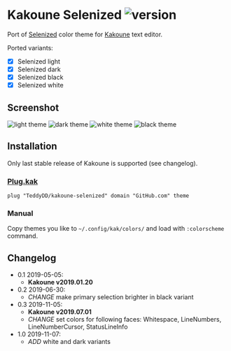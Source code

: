 # Kakoune Selenized ![version](https://img.shields.io/github/v/tag/teddydd/kakoune-selenized?label=version&style=flat-square)

Port of [Selenized] color theme for [Kakoune] text editor.

Ported variants:

- [x] Selenized light
- [x] Selenized dark
- [x] Selenized black
- [x] Selenized white

## Screenshot

![light theme](./screenshots/light.png)
![dark theme](./screenshots/dark.png)
![white theme](./screenshots/white.png)
![black theme](./screenshots/black.png)

## Installation

Only last stable release of Kakoune is supported (see changelog).

### [Plug.kak]

```kak
plug "TeddyDD/kakoune-selenized" domain "GitHub.com" theme
```

### Manual

Copy themes you like to `~/.config/kak/colors/` and load with `:colorscheme`
command.

## Changelog

- 0.1 2019-05-05:
    - **Kakoune v2019.01.20**
- 0.2 2019-06-30:
    - _CHANGE_ make primary selection brighter in black variant
- 0.3 2019-11-05:
    - **Kakoune v2019.07.01**
    - _CHANGE_ set colors for following faces: Whitespace, LineNumbers,
      LineNumberCursor, StatusLineInfo
- 1.0 2019-11-07:
    - _ADD_ white and dark variants

[Selenized]: https://github.com/jan-warchol/selenized
[Kakoune]: http://kakoune.org/
[Plug.kak]: https://github.com/andreyorst/plug.kak
